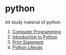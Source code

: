 # python
All study material of python

1. [Computer Programming](chapter_1/1_absolute_basics.md)
2. [Introduction to Python](chapter_1/2_python_intro.md)
3. [Print Statement](chapter_1/3_print_function.md)
4. [Python Literals](chapter_2/1_data_types.md)